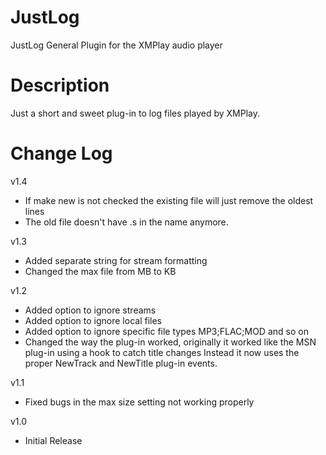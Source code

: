 # JustLog
JustLog General Plugin for the XMPlay audio player

# Description
Just a short and sweet plug-in to log files played by XMPlay.

# Change Log
v1.4
- If make new is not checked the existing file will just remove the oldest lines
- The old file doesn't have .s in the name anymore.

v1.3
- Added separate string for stream formatting
- Changed the max file from MB to KB
  
v1.2
- Added option to ignore streams
- Added option to ignore local files
- Added option to ignore specific file types MP3;FLAC;MOD and so on
- Changed the way the plug-in worked, originally it worked like the MSN plug-in using a hook to catch title changes
  Instead it now uses the proper NewTrack and NewTitle plug-in events.

v1.1
- Fixed bugs in the max size setting not working properly

v1.0
- Initial Release
